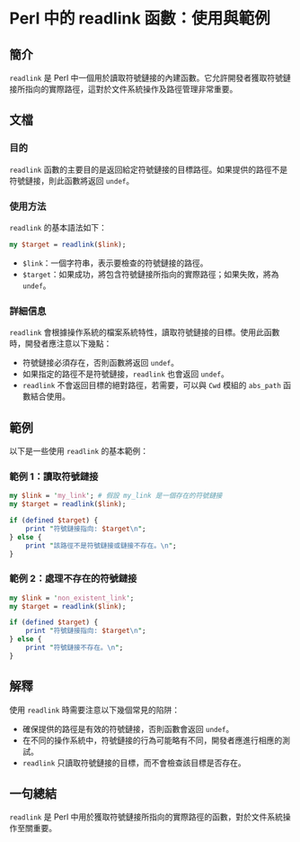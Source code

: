 <!--
Meta Description: # Perl 中的 readlink 函數：使用與範例 ## 簡介 `readlink` 是 Perl 中一個用於讀取符號鏈接的內建函數。它允許開發者獲取符號鏈接所指向的實際路徑，這對於文件系統操作及路徑管理非常重要。 ## 文檔 ### 目的 `readlink` 函數的主要目的是返回給定符號鏈接...
Meta Keywords: readlink, target, perl, link, undef
-->

# Perl 中的 readlink 函數：使用與範例

## 簡介
`readlink` 是 Perl 中一個用於讀取符號鏈接的內建函數。它允許開發者獲取符號鏈接所指向的實際路徑，這對於文件系統操作及路徑管理非常重要。

## 文檔
### 目的
`readlink` 函數的主要目的是返回給定符號鏈接的目標路徑。如果提供的路徑不是符號鏈接，則此函數將返回 `undef`。

### 使用方法
`readlink` 的基本語法如下：

```perl
my $target = readlink($link);
```

- `$link`：一個字符串，表示要檢查的符號鏈接的路徑。
- `$target`：如果成功，將包含符號鏈接所指向的實際路徑；如果失敗，將為 `undef`。

### 詳細信息
`readlink` 會根據操作系統的檔案系統特性，讀取符號鏈接的目標。使用此函數時，開發者應注意以下幾點：
- 符號鏈接必須存在，否則函數將返回 `undef`。
- 如果指定的路徑不是符號鏈接，`readlink` 也會返回 `undef`。
- `readlink` 不會返回目標的絕對路徑，若需要，可以與 `Cwd` 模組的 `abs_path` 函數結合使用。

## 範例
以下是一些使用 `readlink` 的基本範例：

### 範例 1：讀取符號鏈接
```perl
my $link = 'my_link'; # 假設 my_link 是一個存在的符號鏈接
my $target = readlink($link);

if (defined $target) {
    print "符號鏈接指向: $target\n";
} else {
    print "該路徑不是符號鏈接或鏈接不存在。\n";
}
```

### 範例 2：處理不存在的符號鏈接
```perl
my $link = 'non_existent_link';
my $target = readlink($link);

if (defined $target) {
    print "符號鏈接指向: $target\n";
} else {
    print "符號鏈接不存在。\n";
}
```

## 解釋
使用 `readlink` 時需要注意以下幾個常見的陷阱：
- 確保提供的路徑是有效的符號鏈接，否則函數會返回 `undef`。
- 在不同的操作系統中，符號鏈接的行為可能略有不同，開發者應進行相應的測試。
- `readlink` 只讀取符號鏈接的目標，而不會檢查該目標是否存在。

## 一句總結
`readlink` 是 Perl 中用於獲取符號鏈接所指向的實際路徑的函數，對於文件系統操作至關重要。